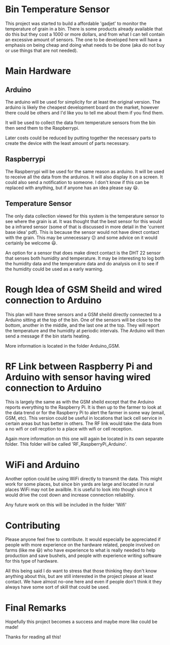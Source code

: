 # Bin Temperature Sensor
This project was started to build a affordable 'gadjet' to monitor the temperature of grain in a bin. There is some products already available that do this but they cost a 1000 or more dollars, and from what I can tell contain an excessive amount of sensors. The one to be developed here will have a emphasis on being cheap and doing what needs to be done (aka do not buy or use things that are not needed).

# Main Hardware
## Arduino
The arduino will be used for simplicity for at least the original version. The arduino is likely the cheapest development board on the market, however there could be others and I'd like you to tell me about them if you find them.

It will be used to collect the data from temperature sensors from the bin then send them to the Raspberrypi.

Later costs could be reduced by putting together the necessary parts to create the device with the least amount of parts necessary.

## Raspberrypi
The Raspberrypi will be used for the same reason as arduino. It will be used to receive all the data from the arduinos. It will also display it on a screen. It could also send a notification to someone. I don't know if this can be replaced with anything, but if anyone has an idea please say :smiley:.

## Temperature Sensor
The only data collection viewed for this system is the temperature sensor to see where the grain is at. It was thought that the best sensor for this would be a infrared sensor (some of that is discussed in more detail in the 'current base idea' pdf). This is because the sensor would not have direct contact with the grain. This may be unnecessary :confused: and some advice on it would certainly be welcome :smiley:.

An option for a sensor that does make direct contact is the DHT 22 sensor that senses both humidity and temperature. It may be interesting to log both the humidity data and the temperature data and do analysis on it to see if the humidity could be used as a early warning.

# Rough Idea of GSM Sheild and wired connection to Arduino
This plan will have three sensors and a GSM sheild directly connected to a Arduino sitting at the top of the bin. One of the sensors will be close to the bottom, another in the middle, and the last one at the top. They will report the temperature and the humidity at periodic intervals. The Arduino will then send a message if the bin starts heating.

More information is located in the folder Arduino_GSM.

# RF Link between Raspberry Pi and Arduino with sensor having wired connection to Arduino
This is largely the same as with the GSM sheild except that the Arduino reports everything to the Raspberry Pi. It is then up to the farmer to look at the data trend or for the Raspberry Pi to alert the farmer in some way (email, GSM, etc). This version could be useful in locations that lack cell service in certain areas but has better in others. The RF link would take the data from a no wifi or cell recption to a place with wifi or cell reception.

Again more information on this one will again be located in its own separate folder. This folder will be called 'RF_RaspberryPi_Arduino'.

# WiFi and Arduino
Another option could be using WiFi directly to transmit the data. This might work for some places, but since bin yards are large and located in rural places WiFi may not be availble. It is useful to look into though since it would drive the cost down and increase connection reliability.

Any future work on this will be included in the folder 'Wifi'

# Contributing
Please anyone feel free to contribute. It would especially be appreciated if people with more experience on the hardware related, people involved on farms (like me :smiley:) who have experience to what is really needed to help production and save bushels, and people with experience writing software for this type of hardware.

All this being said I do want to stress that those thinking they don't know anything about this, but are still interested in the project please at least contact. We have almost no-one here and even if people don't think it they always have some sort of skill that could be used.

# Final Remarks
Hopefully this project becomes a success and maybe more like could be made!

Thanks for reading all this!
